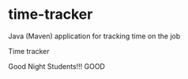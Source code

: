 # time-tracker
Java (Maven) application for tracking time on the job

Time tracker

Good Night Students!!!
GOOD
